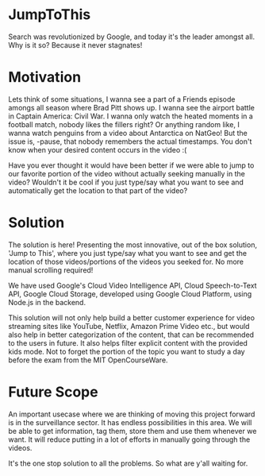 # JumpToThis
Search was revolutionized by Google, and today it's the leader amongst all. Why is it so? Because it never stagnates!

# Motivation
Lets think of some situations,
I wanna see a part of a Friends episode amongs all season where Brad Pitt shows up. 
I wanna see the airport battle in Captain America: Civil War.
I wanna only watch the heated moments in a football match, nobody likes the fillers right? 
Or anything random like, I wanna watch penguins from a video about Antarctica on NatGeo!
But the issue is, -pause, that nobody remembers the actual timestamps. You don't know when your desired content occurs in the video :(

Have you ever thought it would have been better if we were able to jump to our favorite portion of the video without actually seeking
manually in the video? Wouldn't it be cool if you just type/say what you want to see and automatically get the location to that part of the video?

# Solution
The solution is here! Presenting the most innovative, out of the box solution, 'Jump to This', where you just type/say what you want to see and get the location of those videos/portions of the videos you seeked for. No more manual scrolling required!

We have used Google's Cloud Video Intelligence API, Cloud Speech-to-Text API, Google Cloud Storage, developed using Google Cloud Platform, using Node.js in the backend.

This solution will not only help build a better customer experience for video streaming sites like YouTube, Netflix, Amazon Prime Video etc., but would also help in better categorization of the content, that can be recommended to the users in future. It also helps filter explicit content with the provided kids mode. Not to forget the portion of the topic you want to study a day before the exam from the MIT OpenCourseWare.

# Future Scope 
An important usecase where we are thinking of moving this project forward is in the surveillance sector. It has endless possibilities in this area. We will be able to get information, tag them, store them and use them whenever we want. It will reduce putting in a lot of efforts in manually going through the videos.  

It's the one stop solution to all the problems.
So what are y'all waiting for.
